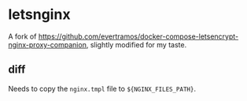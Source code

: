 # letsnginx

A fork of https://github.com/evertramos/docker-compose-letsencrypt-nginx-proxy-companion, slightly modified for my taste.

## diff

Needs to copy the `nginx.tmpl` file to `${NGINX_FILES_PATH}`.